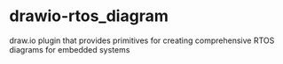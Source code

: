 # drawio-rtos_diagram
draw.io plugin that provides primitives for creating comprehensive RTOS diagrams for embedded systems
